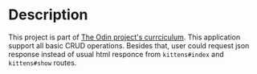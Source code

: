 # Description
This project is part of [The Odin project's currciculum](https://www.theodinproject.com/lessons/ruby-on-rails-kittens-api). This application support all basic CRUD operations. Besides that, user could request json response instead of usual html responce from `kittens#index` and `kittens#show` routes.
